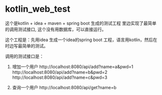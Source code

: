 # kotlin_web_test
这个是kotlin + idea + maven + spring boot 生成的测试工程
里边实现了最简单的调用测试接口, 这个没有用数据库，可以直接运行。

这个工程是：先用idea 生成一个idea的spring boot 工程，语言用kotlin，然后在时边写最简单的测试。

调用的测试接口是：
1. 增加一个用户
http://localhost:8080/api/add?name=a&pwd=1
http://localhost:8080/api/add?name=b&pwd=2
http://localhost:8080/api/add?name=c&pwd=3

2. 查询一个用户
http://localhost:8080/api/get?name=b

